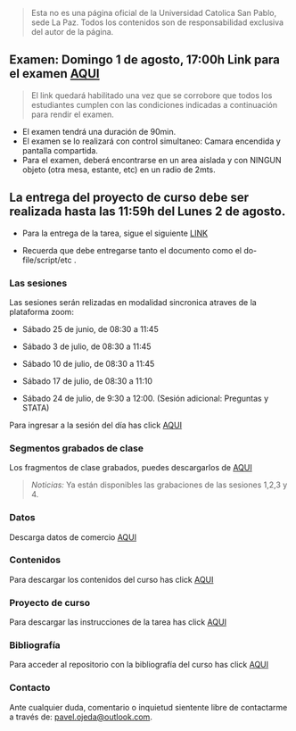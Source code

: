 
> Esta no es una página oficial de la Universidad Catolica San Pablo, sede La Paz. Todos los contenidos son de responsabilidad exclusiva del autor de la página.

## Examen: Domingo 1 de agosto, 17:00h  Link para el examen [AQUI](https://forms.gle/Dgfr4wAweUjH1sN99)
> El link quedará habilitado una vez que se corrobore que todos los estudiantes cumplen con las condiciones indicadas a continuación para rendir el examen.

  * El examen tendrá una duración de 90min.
  * El examen se lo realizará con control simultaneo: Camara encendida y pantalla compartida.
  * Para el examen, deberá encontrarse en un area aislada y con NINGUN objeto (otra mesa, estante, etc) en un radio de 2mts.
  
## La entrega del proyecto de curso debe ser realizada hasta las 11:59h del Lunes 2 de agosto.
  * Para la entrega de la tarea, sigue el siguiente [LINK](https://forms.gle/2ouGE9aP8s3bjnhq5)
  - Recuerda que debe entregarse tanto el documento como el do-file/script/etc . 
### Las sesiones 
Las sesiones serán relizadas en modalidad sincronica atraves de la plataforma zoom:


- Sábado 25 de junio,  de 08:30 a 11:45
- Sábado 3  de julio,  de 08:30 a 11:45
- Sábado 10 de julio,  de 08:30 a 11:45 
- Sábado 17 de julio,  de 08:30 a 11:10

- Sábado 24 de julio,  de 9:30  a 12:00. (Sesión adicional: Preguntas y STATA)

Para ingresar a la sesión del día has click [AQUI](https://zoom.us/j/98203647470?pwd=OHFvL0R4RklHbi9IWFpRbmtRcmh3Zz09)

### Segmentos grabados de clase

Los fragmentos de clase grabados, puedes descargarlos de [AQUI](https://mega.nz/folder/VJ02UBTR#nCNUcYkmwu2aj3zMOEpfvQ)

> *Noticias:* Ya están disponibles las grabaciones de las sesiones 1,2,3 y 4.

### Datos 
Descarga datos de comercio [AQUI](https://mega.nz/folder/5JskmBBS#cXVRBAYZ4kRU2vM3h2KPyg)

### Contenidos
Para descargar los contenidos del curso has click [AQUI](https://mega.nz/file/sZsxwKZb#9yzDrchEJe9aOup7--U7ab9cL3nZaBG1ScfG4wLkBuM)

### Proyecto de curso
Para descargar las instrucciones de la tarea has click [AQUI](https://mega.nz/file/Md8FAK6Y#MNYrlyZGbZsOSQOkjLi9OyWHGbbDhbNCmmxZj4NLoi4)

### Bibliografía
Para acceder al repositorio con la bibliografía del curso has click [AQUI]()


### Contacto
Ante cualquier duda, comentario o inquietud sientente libre de contactarme a través de: pavel.ojeda@outlook.com.


